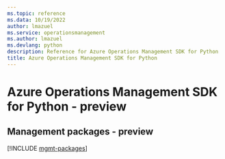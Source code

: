 ```yaml
---
ms.topic: reference
ms.data: 10/19/2022
author: lmazuel
ms.service: operationsmanagement
ms.author: lmazuel
ms.devlang: python
description: Reference for Azure Operations Management SDK for Python
title: Azure Operations Management SDK for Python
---
```

# Azure Operations Management SDK for Python - preview

## Management packages - preview
[!INCLUDE [mgmt-packages](operations-management-mgmt-index.md)]
